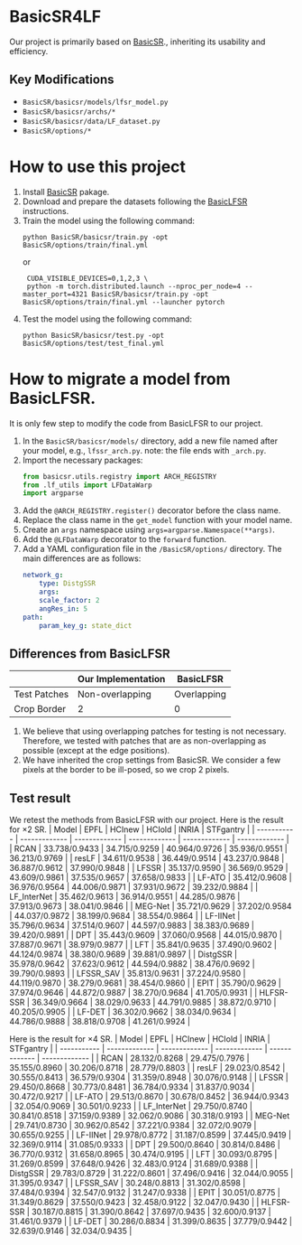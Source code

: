 # BasicSR4LF
Our project is primarily based on [BasicSR](https://github.com/XPixelGroup/BasicSR/tree/master/basicsr)., inheriting its usability and efficiency.

## Key Modifications
+ `BasicSR/basicsr/models/lfsr_model.py`
+ `BasicSR/basicsr/archs/*`
+ `BasicSR/basicsr/data/LF_dataset.py`
+ `BasicSR/options/*`





# How to use this project

1. Install [BasicSR](https://github.com/XPixelGroup/BasicSR/tree/master/basicsr) pakage.
2. Download and prepare the datasets following the [BasicLFSR](https://github.com/ZhengyuLiang24/BasicLFSR) instructions.
3. Train the model using the following command:
   ```shell
   python BasicSR/basicsr/train.py -opt BasicSR/options/train/final.yml
   ``` 
   or
   ```shell
    CUDA_VISIBLE_DEVICES=0,1,2,3 \
    python -m torch.distributed.launch --nproc_per_node=4 --master_port=4321 BasicSR/basicsr/train.py -opt BasicSR/options/train/final.yml --launcher pytorch
   ```
4. Test the model using the following command:
   ```shell
   python BasicSR/basicsr/test.py -opt BasicSR/options/test/test_final.yml
   ```


# How to migrate a model from BasicLFSR.

It is only few step to modify the code from BasicLFSR to our project.

1. In the `BasicSR/basicsr/models/` directory, add a new file named after your model, e.g., `lfssr_arch.py`. note: the file ends with `_arch.py`.
2. Import the necessary packages:
    ```python
    from basicsr.utils.registry import ARCH_REGISTRY
    from .lf_utils import LFDataWarp
    import argparse
    ```
3. Add the `@ARCH_REGISTRY.register()` decorator before the class name.
4. Replace the class name in the `get_model` function with your model name.    
5. Create an `args` namespace using `args=argparse.Namespace(**args)`.
6. Add the `@LFDataWarp` decorator to the `forward` function.
7. Add a YAML configuration file in the `/BasicSR/options/` directory. The main differences are as follows:
    ```yml
    network_g:
        type: DistgSSR
        args:
        scale_factor: 2
        angRes_in: 5
    path:
        param_key_g: state_dict
    ```
    
## Differences from BasicLFSR
|              | Our Implementation | BasicLFSR   |
| ------------ | ------------------ | ----------- |
| Test Patches | Non-overlapping    | Overlapping |
| Crop Border  | 2                  | 0           |

1. We believe that using overlapping patches for testing is not necessary. Therefore, we tested with patches that are as non-overlapping as possible (except at the edge positions).
2. We have inherited the crop settings from BasicSR. We consider a few pixels at the border to be ill-posed, so we crop 2 pixels.


## Test result
We retest the methods from BasicLFSR with our project.
Here is the result for $\times2$ SR.
| Model       | EPFL          | HCInew        | HCIold        | INRIA         | STFgantry     |
| ----------- | ------------- | ------------- | ------------- | ------------- | ------------- |
| RCAN        | 33.738/0.9433 | 34.715/0.9259 | 40.964/0.9726 | 35.936/0.9551 | 36.213/0.9769 |
| resLF       | 34.611/0.9538 | 36.449/0.9514 | 43.237/0.9848 | 36.887/0.9612 | 37.990/0.9848 |
| LFSSR       | 35.137/0.9590 | 36.569/0.9529 | 43.609/0.9861 | 37.535/0.9657 | 37.658/0.9833 |
| LF-ATO      | 35.412/0.9608 | 36.976/0.9564 | 44.006/0.9871 | 37.931/0.9672 | 39.232/0.9884 |
| LF_InterNet | 35.462/0.9613 | 36.914/0.9551 | 44.285/0.9876 | 37.913/0.9673 | 38.041/0.9846 |
| MEG-Net     | 35.721/0.9629 | 37.202/0.9584 | 44.037/0.9872 | 38.199/0.9684 | 38.554/0.9864 |
| LF-IINet    | 35.796/0.9634 | 37.514/0.9607 | 44.597/0.9883 | 38.383/0.9689 | 39.420/0.9891 |
| DPT         | 35.443/0.9609 | 37.060/0.9568 | 44.015/0.9870 | 37.887/0.9671 | 38.979/0.9877 |
| LFT         | 35.841/0.9635 | 37.490/0.9602 | 44.124/0.9874 | 38.380/0.9689 | 39.881/0.9897 |
| DistgSSR    | 35.978/0.9642 | 37.623/0.9612 | 44.594/0.9882 | 38.476/0.9692 | 39.790/0.9893 |
| LFSSR_SAV   | 35.813/0.9631 | 37.224/0.9580 | 44.119/0.9870 | 38.279/0.9681 | 38.454/0.9860 |
| EPIT        | 35.790/0.9629 | 37.974/0.9646 | 44.872/0.9887 | 38.270/0.9684 | 41.705/0.9931 |
| HLFSR-SSR   | 36.349/0.9664 | 38.029/0.9633 | 44.791/0.9885 | 38.872/0.9710 | 40.205/0.9905 |
| LF-DET      | 36.302/0.9662 | 38.034/0.9634 | 44.786/0.9888 | 38.818/0.9708 | 41.261/0.9924 |

Here is the result for $\times4$ SR.
| Model       | EPFL          | HCInew        | HCIold        | INRIA         | STFgantry     |
| ----------- | ------------- | ------------- | ------------- | ------------- | ------------- |
| RCAN        | 28.132/0.8268 | 29.475/0.7976 | 35.155/0.8960 | 30.206/0.8718 | 28.779/0.8803 |
| resLF       | 29.023/0.8542 | 30.555/0.8413 | 36.579/0.9304 | 31.359/0.8948 | 30.076/0.9148 |
| LFSSR       | 29.450/0.8668 | 30.773/0.8481 | 36.784/0.9334 | 31.837/0.9034 | 30.472/0.9217 |
| LF-ATO      | 29.513/0.8670 | 30.678/0.8452 | 36.944/0.9343 | 32.054/0.9069 | 30.501/0.9233 |
| LF_InterNet | 29.750/0.8740 | 30.841/0.8518 | 37.159/0.9389 | 32.062/0.9086 | 30.318/0.9193 |
| MEG-Net     | 29.741/0.8730 | 30.962/0.8542 | 37.221/0.9384 | 32.072/0.9079 | 30.655/0.9255 |
| LF-IINet    | 29.978/0.8772 | 31.187/0.8599 | 37.445/0.9419 | 32.369/0.9114 | 31.085/0.9333 |
| DPT         | 29.500/0.8640 | 30.814/0.8486 | 36.770/0.9312 | 31.658/0.8965 | 30.474/0.9195 |
| LFT         | 30.093/0.8795 | 31.269/0.8599 | 37.648/0.9426 | 32.483/0.9124 | 31.689/0.9388 |
| DistgSSR    | 29.783/0.8729 | 31.222/0.8601 | 37.496/0.9416 | 32.044/0.9055 | 31.395/0.9347 |
| LFSSR_SAV   | 30.248/0.8813 | 31.302/0.8598 | 37.484/0.9394 | 32.547/0.9132 | 31.247/0.9338 |
| EPIT        | 30.051/0.8775 | 31.349/0.8629 | 37.550/0.9423 | 32.458/0.9122 | 32.047/0.9430 |
| HLFSR-SSR   | 30.187/0.8815 | 31.390/0.8642 | 37.697/0.9435 | 32.600/0.9137 | 31.461/0.9379 |
| LF-DET      | 30.286/0.8834 | 31.399/0.8635 | 37.779/0.9442 | 32.639/0.9146 | 32.034/0.9435 |
